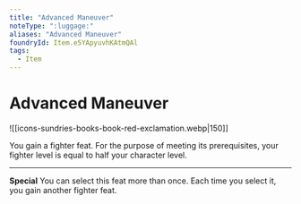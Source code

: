 ```yaml
---
title: "Advanced Maneuver"
noteType: ":luggage:"
aliases: "Advanced Maneuver"
foundryId: Item.e5YApyuvhKAtmQAl
tags:
  - Item
---
```


# Advanced Maneuver
![[icons-sundries-books-book-red-exclamation.webp|150]]

You gain a fighter feat. For the purpose of meeting its prerequisites, your fighter level is equal to half your character level.

* * *

**Special** You can select this feat more than once. Each time you select it, you gain another fighter feat.
